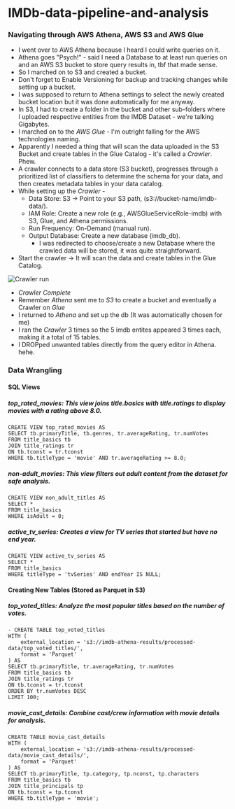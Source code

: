 # IMDb-data-pipeline-and-analysis


### Navigating through AWS Athena, AWS S3 and AWS Glue
- I went over to AWS Athena because I heard I could write queries on it.
- Athena goes "Psych!" - said I need a Database to at least run queries on and an AWS S3 bucket to store query results in, tbf that made sense.
- So I marched on to S3 and created a bucket. 
- Don't forget to Enable Versioning for backup and tracking changes while setting up a bucket.
- I was supposed to return to Athena settings to select the newly created bucket location but it was done automatically for me anyway.
- In S3, I had to create a folder in the bucket and other sub-folders where I uploaded respective entities from the IMDB Dataset - we're talking Gigabytes.
- I marched on to the *AWS Glue* - I'm outright falling for the AWS technologies naming.
- Apparently I needed a thing that will scan the data uploaded in the S3 Bucket and create tables in the Glue Catalog - it's called a *Crawler*. Phew.
- A crawler connects to a data store (S3 bucket), progresses through a prioritized list of classifiers to determine the schema for your data, and then creates metadata tables in your data catalog.
- While setting up the *Crawler* -
    - Data Store: S3 → Point to your S3 path, (s3://bucket-name/imdb-data/).
    - IAM Role: Create a new role (e.g., AWSGlueServiceRole-imdb) with S3, Glue, and Athena permissions.
    - Run Frequency: On-Demand (manual run).
    - Output Database: Create a new database (imdb_db).
        - I was redirected to choose/create a new Database where the crawled data will be stored, it was quite straightforward.
- Start the crawler → It will scan the data and create tables in the Glue Catalog.

![Crawler run](https://github.com/user-attachments/assets/1c8e2627-a7d7-44e4-a15d-26c7213a5046)

- *Crawler Complete*
- Remember *Athena* sent me to *S3* to create a bucket and eventually a Crawler on *Glue*
- I returned to *Athena* and set up the db (It was automatically chosen for me)
- I ran the *Crawler* 3 times so the 5 imdb entites appeared 3 times each, making it a total of 15 tables.
- I DROPped unwanted tables directly from the query editor in Athena. hehe.

### Data Wrangling 
#### SQL Views 
##### top_rated_movies: This view joins _title.basics_ with _title.ratings_ to display movies with a rating above 8.0.
    CREATE VIEW top_rated_movies AS
    SELECT tb.primaryTitle, tb.genres, tr.averageRating, tr.numVotes
    FROM title_basics tb
    JOIN title_ratings tr
    ON tb.tconst = tr.tconst
    WHERE tb.titleType = 'movie' AND tr.averageRating >= 8.0;
##### non-adult_movies: This view filters out adult content from the dataset for safe analysis.
    CREATE VIEW non_adult_titles AS
    SELECT *
    FROM title_basics
    WHERE isAdult = 0;
##### active_tv_series: Creates a view for TV series that started but have no end year.
    CREATE VIEW active_tv_series AS
    SELECT *
    FROM title_basics
    WHERE titleType = 'tvSeries' AND endYear IS NULL;
    
#### Creating New Tables (Stored as Parquet in S3)
##### top_voted_titles: Analyze the most popular titles based on the number of votes.
    - CREATE TABLE top_voted_titles
    WITH (
        external_location = 's3://imdb-athena-results/processed-data/top_voted_titles/',
        format = 'Parquet'
    ) AS
    SELECT tb.primaryTitle, tr.averageRating, tr.numVotes
    FROM title_basics tb
    JOIN title_ratings tr
    ON tb.tconst = tr.tconst
    ORDER BY tr.numVotes DESC
    LIMIT 100;
##### movie_cast_details: Combine cast/crew information with movie details for analysis.
    CREATE TABLE movie_cast_details
    WITH (
        external_location = 's3://imdb-athena-results/processed-data/movie_cast_details/',
        format = 'Parquet'
    ) AS
    SELECT tb.primaryTitle, tp.category, tp.nconst, tp.characters
    FROM title_basics tb
    JOIN title_principals tp
    ON tb.tconst = tp.tconst
    WHERE tb.titleType = 'movie';
    
